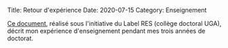 Title: Retour d'expérience
Date: 2020-07-15
Category: Enseignement

[Ce document]({static}/pdfs/portofolio.pdf), réalisé sous l'initiative du Label RES (collège doctoral UGA),
décrit mon expérience d'enseignement pendant mes trois années de doctorat.
